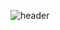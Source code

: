 ![header](https://capsule-render.vercel.app/api?type=waving&color=timeGradient&text=Welcome%20to%20Hyejeong's%20GitHub%20👋&animation=twinkling&fontSize=40&fontAlignY=40&fontAlign=60&height=250)
